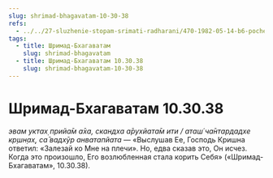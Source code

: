 ```yaml
---
slug: shrimad-bhagavatam-10-30-38
refs:
  - ../../27-sluzhenie-stopam-srimati-radharani/470-1982-05-14-b6-pochemu-krishna-pokinul-radharani-sarasvati-thakur-i-bhaktivinod-thakur.md
tags:
  - title: Шримад-Бхагаватам
    slug: shrimad-bhagavatam
  - title: Шримад-Бхагаватам 10.30.38
    slug: shrimad-bhagavatam-10-30-38
---
```


# Шримад-Бхагаватам 10.30.38

*эвам уктах̣ прийа̄м а̄ха, скандха а̄рухйата̄м ити / аташ́ ча̄нтардадхе кр̣шн̣ах̣, са̄ вадхӯр анватапйата* — «Выслушав Ее, Господь Кришна ответил: «Залезай ко Мне на плечи». Но, едва сказав это, Он исчез. Когда это произошло, Его возлюбленная стала корить Себя» («Шримад-Бхагаватам», 10.30.38).
